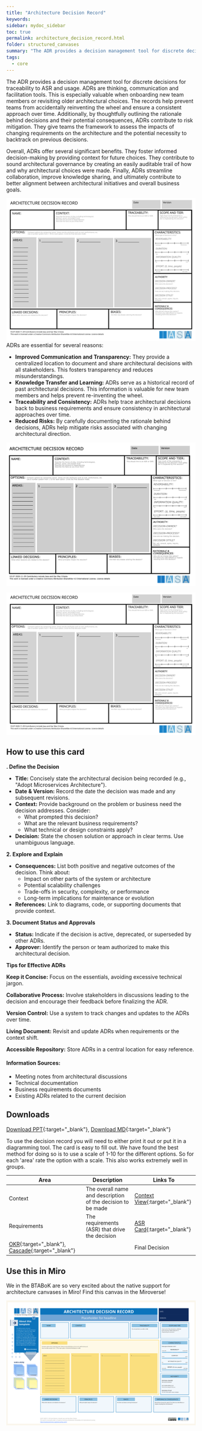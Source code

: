 ```yaml
---
title: "Architecture Decision Record"
keywords: 
sidebar: mydoc_sidebar
toc: true
permalink: architecture_decision_record.html
folder: structured_canvases
summary: "The ADR provides a decision management tool for discrete decisions for traceability to ASR and usage."
tags: 
  - core
---
```


The ADR provides a decision management tool for discrete decisions for traceability to ASR and usage. ADRs are thinking, communication and facilitation tools. This is especially valuable when onboarding new team members or revisiting older architectural choices. The records help prevent teams from accidentally reinventing the wheel and ensure a consistent approach over time. Additionally, by thoughtfully outlining the rationale behind decisions and their potential consequences, ADRs contribute to risk mitigation. They give teams the framework to assess the impacts of changing requirements on the architecture and the potential necessity to backtrack on previous decisions.

Overall, ADRs offer several significant benefits. They foster informed decision-making by providing context for future choices. They contribute to sound architectural governance by creating an easily auditable trail of how and why architectural choices were made. Finally, ADRs streamline collaboration, improve knowledge sharing, and ultimately contribute to better alignment between architectural initiatives and overall business goals.

![image001](media/architecture_decision_record.svg)ADRs are essential for several reasons:

- **Improved Communication and Transparency:** They provide a centralized location to document and share architectural decisions with all stakeholders. This fosters transparency and reduces misunderstandings.
- **Knowledge Transfer and Learning:** ADRs serve as a historical record of past architectural decisions. This information is valuable for new team members and helps prevent re-inventing the wheel.
- **Traceability and Consistency:** ADRs help trace architectural decisions back to business requirements and ensure consistency in architectural approaches over time.
- **Reduced Risks:** By carefully documenting the rationale behind decisions, ADRs help mitigate risks associated with changing architectural direction.

![Screenshot 2024-03-28 at 11.39.29.png](../../media/7d34222be8e8f4fb719156dd93bd0eaf0a186d09.png)

![](../../media/4452948d1341f45845fc33bdc0cd36031f720d58.svg)

## How to use this card



**. Define the Decision**

- **Title:** Concisely state the architectural decision being recorded (e.g., "Adopt Microservices Architecture").
- **Date & Version:** Record the date the decision was made and any subsequent revisions.
- **Context:** Provide background on the problem or business need the decision addresses. Consider:
  - What prompted this decision?
  - What are the relevant business requirements?
  - What technical or design constraints apply?
- **Decision:** State the chosen solution or approach in clear terms. Use unambiguous language.

**2. Explore and Explain**

- **Consequences:** List both positive and negative outcomes of the decision. Think about:
  - Impact on other parts of the system or architecture
  - Potential scalability challenges
  - Trade-offs in security, complexity, or performance
  - Long-term implications for maintenance or evolution
- **References:** Link to diagrams, code, or supporting documents that provide context.

**3. Document Status and Approvals**

- **Status:** Indicate if the decision is active, deprecated, or superseded by other ADRs.
- **Approver:** Identify the person or team authorized to make this architectural decision.

**Tips for Effective ADRs**

**Keep it Concise:** Focus on the essentials, avoiding excessive technical jargon.

**Collaborative Process:** Involve stakeholders in discussions leading to the decision and encourage their feedback before finalizing the ADR.

**Version Control:** Use a system to track changes and updates to the ADRs over time.

**Living Document:** Revisit and update ADRs when requirements or the context shift.

**Accessible Repository:** Store ADRs in a central location for easy reference.



#### Information Sources:

- Meeting notes from architectural discussions
- Technical documentation
- Business requirements documents
- Existing ADRs related to the current decision



## Downloads

[Download PPT](media/ppt/architecture_decision_record.ppt){:target="_blank"}, [Download MD](media/adr_md_download.md){:target="_blank"}

To use the decision record you will need to either print it out or put it in a diagramming tool. The card is easy to fill out. We have found the best method for doing so is to use a scale of 1-10 for the different options. So for each 'area' rate the option with a scale. This also works extremely well in groups. 

| Area | Description | Links To |
| -------------------------------------------------------------------------------- | ----------------------------------------------------------------------- | -------------------------------------------------------------- |
| Context | The overall name and description of the decision to be made | [Context View](context_view_card.md){:target="_blank"}         |
| Requirements | The requirements (ASR) that drive the decision | [ASR Card](https://iasa-global.github.io/btabok/asr_card.html){:target="_blank"} || Decision Scope | The scope of impact of the decision | [Scope](https://iasa-global.github.io/btabok/scope_context.html){:target="_blank"} || Characteristics | Duration, information quality, effort and reversibility of the decision | [ASR Card](https://iasa-global.github.io/btabok/asr_card.html){:target="_blank"}, [OKR](https://iasa-global.github.io/btabok/okr_card.html){:target="_blank"}, [Context View](context_view_card.md){:target="_blank"} | | Authority | How the decision will be made and by whom | [Stakeholder Ecosystem](https://iasa-global.github.io/btabok/stakeholder_ecosystem_canvas.html){:target="_blank"} || Options (Areas) | The areas or topics to compare against for all of the options. | N/A || Options | The different choices available in the decision.| [Roadmap](https://iasa-global.github.io/btabok/architects_roadmap_canvas.html){:target="_blank"} || Rationale and Consequences| Any additional thinking or consequences of the decision 
| [OKR](https://iasa-global.github.io/btabok/okr_card.html){:target="_blank"}, [Cascade](https://iasa-global.github.io/btabok/architecture_decision_cascade_card.html){:target="_blank"} || Final Decision | Which decision was made and any description.| N/A |

## Use this in Miro

We in the BTABoK are so very excited about the native support for architecture canvases in Miro! Find this canvas in the Miroverse!

![Screenshot 2024-03-28 at 11.48.02.png](../../media/81d2f2a927638d5d5f6cd093d075d22d18b8559d.png)
